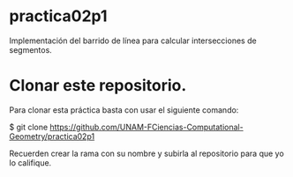 practica02p1
============

Implementación del barrido de línea para calcular intersecciones de segmentos.

Clonar este repositorio.
============

Para clonar esta práctica basta con usar el siguiente comando:

$ git clone https://github.com/UNAM-FCiencias-Computational-Geometry/practica02p1

Recuerden crear la rama con su nombre y subirla al repositorio para que yo lo califique.
